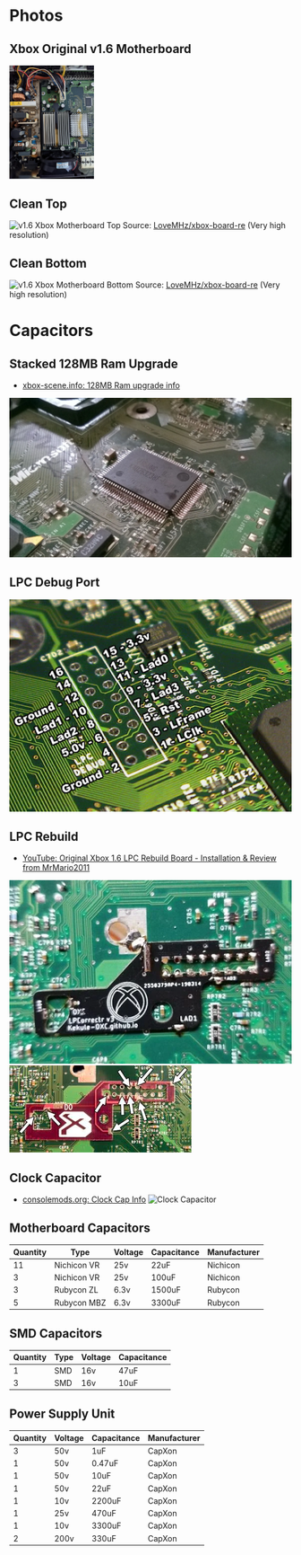 # Photos

## Xbox Original v1.6 Motherboard
<img src="xbox-original-v1-6.jpg" alt="v1.6 Xbox Motherboard Top" width="30%">


## Clean Top
![v1.6 Xbox Motherboard Top](pcb-top-clean.jpg)
Source: [LoveMHz/xbox-board-re](https://github.com/LoveMHz/xbox-board-re) (Very high resolution)

## Clean Bottom
![v1.6 Xbox Motherboard Bottom](pcb-bottom-clean.jpg)
Source: [LoveMHz/xbox-board-re](https://github.com/LoveMHz/xbox-board-re) (Very high resolution)

# Capacitors

## Stacked 128MB Ram Upgrade
- [xbox-scene.info: 128MB Ram upgrade info](https://www.xbox-scene.info/tutorials/article/6-16-128mb-ram-upgrade-tutorial/)

![Stacked 128MB Ram Upgrade](stacked-128ram1.6.webp)

## LPC Debug Port
![LPC Debug Port](lpc-labelled-1.6.jpg)

## LPC Rebuild
- [YouTube:  Original Xbox 1.6 LPC Rebuild Board - Installation & Review from MrMario2011](https://www.youtube.com/watch?v=h2d44MyobX0)

![LPC Rebuild](lpcorrectrv1.6.webp)
![LPC Rebuild](lpc-rebuild-team-executer.jpeg)

## Clock Capacitor

- [consolemods.org: Clock Cap Info](https://consolemods.org/wiki/Xbox:Clock_Capacitor)
![Clock Capacitor](clock-capacitor.jpg)

##

## Motherboard Capacitors
| Quantity | Type        | Voltage | Capacitance | Manufacturer |
|----------|-------------|---------|-------------|--------------|
| 11       | Nichicon VR | 25v     | 22uF        | Nichicon     |
| 3        | Nichicon VR | 25v     | 100uF       | Nichicon     |
| 3        | Rubycon ZL  | 6.3v    | 1500uF      | Rubycon      |
| 5        | Rubycon MBZ | 6.3v    | 3300uF      | Rubycon      |


## SMD Capacitors
| Quantity | Type | Voltage | Capacitance |
|----------|------|---------|-------------|
| 1        | SMD  | 16v     | 47uF        |
| 3        | SMD  | 16v     | 10uF        |


## Power Supply Unit
| Quantity | Voltage | Capacitance | Manufacturer |
|----------|---------|-------------|--------------|
| 3        | 50v     | 1uF         | CapXon       |
| 1        | 50v     | 0.47uF      | CapXon       |
| 1        | 50v     | 10uF        | CapXon       |
| 1        | 50v     | 22uF        | CapXon       |
| 1        | 10v     | 2200uF      | CapXon       |
| 1        | 25v     | 470uF       | CapXon       |
| 1        | 10v     | 3300uF      | CapXon       |
| 2        | 200v    | 330uF       | CapXon       |
